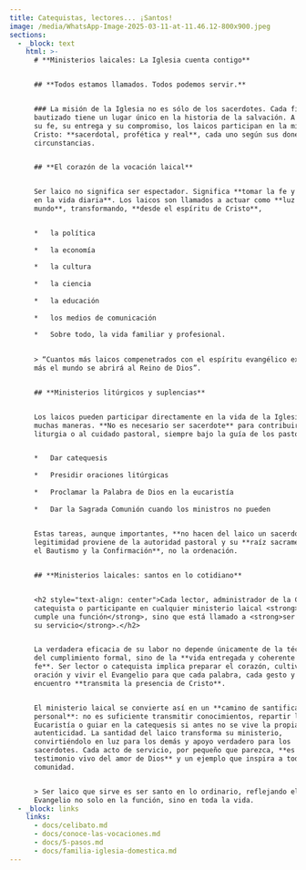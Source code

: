 ```yaml
---
title: Catequistas, lectores... ¡Santos!
image: /media/WhatsApp-Image-2025-03-11-at-11.46.12-800x900.jpeg
sections:
  - _block: text
    html: >-
      # **Ministerios laicales: La Iglesia cuenta contigo**


      ## **Todos estamos llamados. Todos podemos servir.**


      ### La misión de la Iglesia no es sólo de los sacerdotes. Cada fiel
      bautizado tiene un lugar único en la historia de la salvación. A través de
      su fe, su entrega y su compromiso, los laicos participan en la misión de
      Cristo: **sacerdotal, profética y real**, cada uno según sus dones y
      circunstancias.


      ## **El corazón de la vocación laical**


      Ser laico no significa ser espectador. Significa **tomar la fe y vivirla
      en la vida diaria**. Los laicos son llamados a actuar como **luz en el
      mundo**, transformando, **desde el espíritu de Cristo**,


      *   la política
          
      *   la economía
          
      *   la cultura
          
      *   la ciencia
          
      *   la educación
          
      *   los medios de comunicación
          
      *   Sobre todo, la vida familiar y profesional.
          

      > “Cuantos más laicos compenetrados con el espíritu evangélico existan,
      más el mundo se abrirá al Reino de Dios”.


      ## **Ministerios litúrgicos y suplencias**


      Los laicos pueden participar directamente en la vida de la Iglesia de
      muchas maneras. **No es necesario ser sacerdote** para contribuir a la
      liturgia o al cuidado pastoral, siempre bajo la guía de los pastores.


      *   Dar catequesis
          
      *   Presidir oraciones litúrgicas
          
      *   Proclamar la Palabra de Dios en la eucaristía
          
      *   Dar la Sagrada Comunión cuando los ministros no pueden
          

      Estas tareas, aunque importantes, **no hacen del laico un sacerdote**. Su
      legitimidad proviene de la autoridad pastoral y su **raíz sacramental es
      el Bautismo y la Confirmación**, no la ordenación.


      ## **Ministerios laicales: santos en lo cotidiano**


      <h2 style="text-align: center">Cada lector, administrador de la Comunión,
      catequista o participante en cualquier ministerio laical <strong>no sólo
      cumple una función</strong>, sino que está llamado a <strong>ser santo en
      su servicio</strong>.</h2>


      La verdadera eficacia de su labor no depende únicamente de la técnica o
      del cumplimiento formal, sino de la **vida entregada y coherente con la
      fe**. Ser lector o catequista implica preparar el corazón, cultivar la
      oración y vivir el Evangelio para que cada palabra, cada gesto y cada
      encuentro **transmita la presencia de Cristo**.


      El ministerio laical se convierte así en un **camino de santificación
      personal**: no es suficiente transmitir conocimientos, repartir la
      Eucaristía o guiar en la catequesis si antes no se vive la propia fe con
      autenticidad. La santidad del laico transforma su ministerio,
      convirtiéndolo en luz para los demás y apoyo verdadero para los
      sacerdotes. Cada acto de servicio, por pequeño que parezca, **es un
      testimonio vivo del amor de Dios** y un ejemplo que inspira a toda la
      comunidad.


      > Ser laico que sirve es ser santo en lo ordinario, reflejando el
      Evangelio no solo en la función, sino en toda la vida.
  - _block: links
    links:
      - docs/celibato.md
      - docs/conoce-las-vocaciones.md
      - docs/5-pasos.md
      - docs/familia-iglesia-domestica.md
---
```

